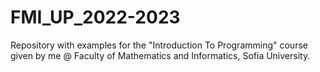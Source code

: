 # FMI_UP_2022-2023
Repository with examples for the "Introduction To Programming" course given by me @ Faculty of Mathematics and Informatics, Sofia University.
